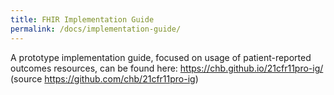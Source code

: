 ```yaml
---
title: FHIR Implementation Guide
permalink: /docs/implementation-guide/
---
```


A prototype implementation guide, focused on usage of patient-reported outcomes resources, can be found here: <https://chb.github.io/21cfr11pro-ig/> (source <https://github.com/chb/21cfr11pro-ig>)
